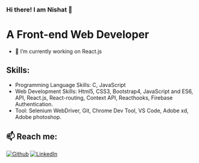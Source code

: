 ### Hi there! I am Nishat 👋
# A Front-end Web Developer

- 🔭 I’m currently working on React.js


##  Skills: 
- Programming Language Skills: C, JavaScript
- Web Development Skills: Html5, CSS3, Bootstrap4, JavaScript and ES6, API, React.js, React-routing, Context API, Reacthooks, Firebase Authentication.
- Tool: Selenium WebDriver, Git, Chrome Dev Tool, VS Code, Adobe xd, Adobe photoshop.


## 📫 Reach me:
<p><a href="https://github.com/Nishat96" target="_blank"><img alt="Github" src="https://img.shields.io/badge/GitHub-%2312100E.svg?&style=for-the-badge&logo=Github&logoColor=white" /></a> <a href="https://www.linkedin.com/in/nishat-tasnim-mithila-78b96b130/" target="_blank"><img alt="LinkedIn" src="https://img.shields.io/badge/linkedin-%230077B5.svg?&style=for-the-badge&logo=linkedin&logoColor=white" /></a>
</p>

